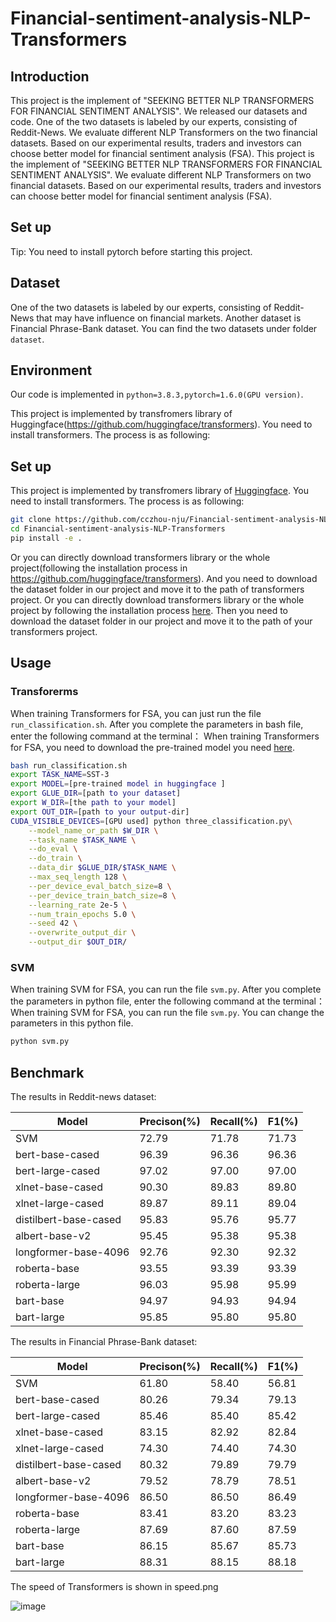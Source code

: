 # Financial-sentiment-analysis-NLP-Transformers

## Introduction
This project is the implement of "SEEKING BETTER NLP TRANSFORMERS FOR FINANCIAL SENTIMENT ANALYSIS". We released our datasets and code. One of the two datasets is labeled by our experts, consisting of Reddit-News. We evaluate different NLP Transformers on the two financial datasets. Based on our experimental results, traders and investors can choose better model for financial sentiment analysis (FSA). 
This project is the implement of "SEEKING BETTER NLP TRANSFORMERS FOR FINANCIAL SENTIMENT ANALYSIS". We evaluate different NLP Transformers on two financial datasets. Based on our experimental results, traders and investors can choose better model for financial sentiment analysis (FSA). 

## Set up
Tip: You need to install pytorch before starting this project.
## Dataset
One of the two datasets is labeled by our experts, consisting of Reddit-News that may have influence on financial markets. Another dataset is Financial Phrase-Bank dataset. You can find the two datasets under folder `dataset`.  

## Environment
Our code is implemented in `python=3.8.3,pytorch=1.6.0(GPU version)`. 

This project is implemented by transfromers library of Huggingface(https://github.com/huggingface/transformers). You need to install transformers. The process is as following:
## Set up
This project is implemented by transfromers library of [Huggingface](https://github.com/huggingface/transformers). You need to install transformers. The process is as following:

```bash
git clone https://github.com/cczhou-nju/Financial-sentiment-analysis-NLP-Transformers.git
cd Financial-sentiment-analysis-NLP-Transformers
pip install -e .
```

Or you can directly download transformers library or the whole project(following the installation process in https://github.com/huggingface/transformers). And you need to download the dataset folder in our project and move it to the path of transformers project. 
Or you can directly download transformers library or the whole project by following the installation process [here](https://github.com/huggingface/transformers). Then you need to download the dataset folder in our project and move it to the path of your transformers project. 

## Usage
### Transforerms
When training Transformers for FSA, you can just run the file `run_classification.sh`. After you complete the parameters in bash file, enter the following command at the terminal：
When training Transformers for FSA, you need to download the pre-trained model you need [here](https://huggingface.co/models). 

```bash
bash run_classification.sh
export TASK_NAME=SST-3
export MODEL=[pre-trained model in huggingface ]
export GLUE_DIR=[path to your dataset]
export W_DIR=[the path to your model]
export OUT_DIR=[path to your output-dir]
CUDA_VISIBLE_DEVICES=[GPU used] python three_classification.py\
    --model_name_or_path $W_DIR \
    --task_name $TASK_NAME \
    --do_eval \
    --do_train \
    --data_dir $GLUE_DIR/$TASK_NAME \
    --max_seq_length 128 \
    --per_device_eval_batch_size=8 \
    --per_device_train_batch_size=8 \
    --learning_rate 2e-5 \
    --num_train_epochs 5.0 \
    --seed 42 \
    --overwrite_output_dir \
    --output_dir $OUT_DIR/
```

### SVM
When training SVM for FSA, you can run the file `svm.py`. After you complete the parameters in python file, enter the following command at the terminal：
When training SVM for FSA, you can run the file `svm.py`. You can change the parameters in this python file.

```python
python svm.py
```


## Benchmark
The results in Reddit-news dataset:

| Model                 | Precison(%) | Recall(%)   | F1(%)   |  
| --------------------- | ----------- | ----------- | ------- |  
| SVM                   | 72.79       | 71.78       | 71.73   |  
| bert-base-cased       | 96.39       | 96.36       | 96.36   |  
| bert-large-cased      | 97.02       | 97.00       | 97.00   |  
| xlnet-base-cased      | 90.30       | 89.83       | 89.80   |  
| xlnet-large-cased     | 89.87       | 89.11       | 89.04   |  
| distilbert-base-cased | 95.83       | 95.76       | 95.77   |  
| albert-base-v2        | 95.45       | 95.38       | 95.38   |  
| longformer-base-4096  | 92.76       | 92.30       | 92.32   |  
| roberta-base          | 93.55       | 93.39       | 93.39   |  
| roberta-large         | 96.03       | 95.98       | 95.99   |  
| bart-base             | 94.97       | 94.93       | 94.94   |  
| bart-large            | 95.85       | 95.80       | 95.80   |  
 
The results in Financial Phrase-Bank dataset:

| Model                 | Precison(%) | Recall(%)   | F1(%)   |  
| --------------------- | ----------- | ----------- | ------- |  
| SVM                   | 61.80       | 58.40       | 56.81   |  
| bert-base-cased       | 80.26       | 79.34       | 79.13   |  
| bert-large-cased      | 85.46       | 85.40       | 85.42   |  
| xlnet-base-cased      | 83.15       | 82.92       | 82.84   |  
| xlnet-large-cased     | 74.30       | 74.40       | 74.30   |  
| distilbert-base-cased | 80.32       | 79.89       | 79.79   |  
| albert-base-v2        | 79.52       | 78.79       | 78.51   |  
| longformer-base-4096  | 86.50       | 86.50       | 86.49   |  
| roberta-base          | 83.41       | 83.20       | 83.23   |  
| roberta-large         | 87.69       | 87.60       | 87.59   |  
| bart-base             | 86.15       | 85.67       | 85.73   |  
| bart-large            | 88.31       | 88.15       | 88.18   |  

The speed of Transformers is shown in speed.png

![image](https://github.com/cczhou-nju/Financial-sentiment-analysis-NLP-Transformers/blob/main/speed.png)
